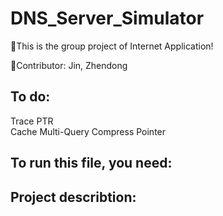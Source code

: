 # DNS_Server_Simulator
🎯This is the group project of Internet Application!  

🎉Contributor: Jin, Zhendong  

## To do:
  Trace 
  PTR  
  Cache 
  Multi-Query 
  Compress Pointer
## To run this file, you need:

## Project describtion:
